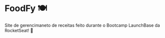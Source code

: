 # FoodFy 🍽️
 Site de gerencimaneto de receitas feito durante o Bootcamp LaunchBase da RocketSeat! 🚀
